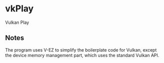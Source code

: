 # vkPlay
Vulkan Play


## Notes

The program uses V-EZ to simplify the boilerplate code for Vulkan, except the device memory management part, which uses the standard Vulkan API.